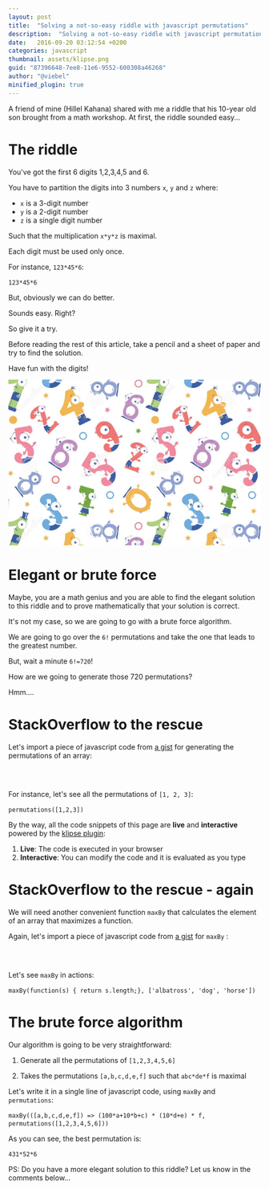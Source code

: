 ```yaml
---
layout: post
title:  "Solving a not-so-easy riddle with javascript permutations"
description:  "Solving a not-so-easy riddle with javascript permutations"
date:   2016-09-20 03:12:54 +0200
categories: javascript
thumbnail: assets/klipse.png
guid: "87396648-7ee8-11e6-9552-600308a46268"
author: "@viebel"
minified_plugin: true
---
```



A friend of mine (Hillel Kahana) shared with me a riddle that his 10-year old son brought from a math workshop. At first, the riddle sounded easy...



# The riddle

You've got the first 6 digits 1,2,3,4,5 and 6.

You have to partition the digits into 3 numbers `x`, `y` and `z` where:

- `x` is a 3-digit number
- `y` is a 2-digit number
- `z` is a single digit number

Such that the multiplication `x*y*z` is maximal.

Each digit must be used only once.

For instance, `123*45*6`:

~~~klipse-eval-js
123*45*6
~~~

But, obviously we can do better.

Sounds easy. Right?

So give it a try.

Before reading the rest of this article, take a pencil and a sheet of paper and try to find the solution.

Have fun with the digits!

![digits](/assets/digits.jpg)


# Elegant or brute force

Maybe, you are a math genius and you are able to find the elegant solution to this riddle and to prove mathematically that your solution is correct.

It's not my case, so we are going to go with a brute force algorithm.

We are going to go over the `6!` permutations and take the one that leads to the greatest number.

But, wait a minute `6!=720`!

How are we going to generate those 720 permutations?

Hmm....


# StackOverflow to the rescue


Let's import a piece of javascript code from [a gist](https://gist.github.com/viebel/5cc67a97903f04036b569c0eb0436e5f) for generating the permutations of an array:
<pre>
<div class="language-klipse-eval-js" data-gist-id="viebel/5cc67a97903f04036b569c0eb0436e5f">
</div>
</pre>


For instance, let's see all the permutations of `[1, 2, 3]`:

~~~klipse-eval-js
permutations([1,2,3])
~~~

By the way, all the code snippets of this page are **live** and **interactive** powered by the [klipse plugin](https://github.com/viebel/klipse):

1. **Live**: The code is executed in your browser
2. **Interactive**: You can modify the code and it is evaluated as you type


# StackOverflow to the rescue - again

We will need another convenient function `maxBy` that calculates the element of an array that maximizes a function.


Again, let's import a piece of javascript code from [a gist](https://gist.github.com/viebel/d5074a79db2bdb65f5e94627b901ba86) for `maxBy` :
<pre>
<div class="language-klipse-eval-js" data-gist-id="viebel/d5074a79db2bdb65f5e94627b901ba86">
</div>
</pre>

Let's see `maxBy` in actions:

~~~klipse-eval-js
maxBy(function(s) { return s.length;}, ['albatross', 'dog', 'horse'])
~~~

# The brute force algorithm

Our algorithm is going to be very straightforward:

1. Generate all the permutations of `[1,2,3,4,5,6]`

2. Takes the permutations `[a,b,c,d,e,f]` such that `abc*de*f` is maximal


Let's write it in a single line of javascript code, using `maxBy` and `permutations`:

~~~klipse-eval-js
maxBy(([a,b,c,d,e,f]) => (100*a+10*b+c) * (10*d+e) * f, permutations([1,2,3,4,5,6]))
~~~


As you can see, the best permutation is:

~~~klipse-eval-js
431*52*6
~~~

PS: Do you have a more elegant solution to this riddle? Let us know in the comments below...
